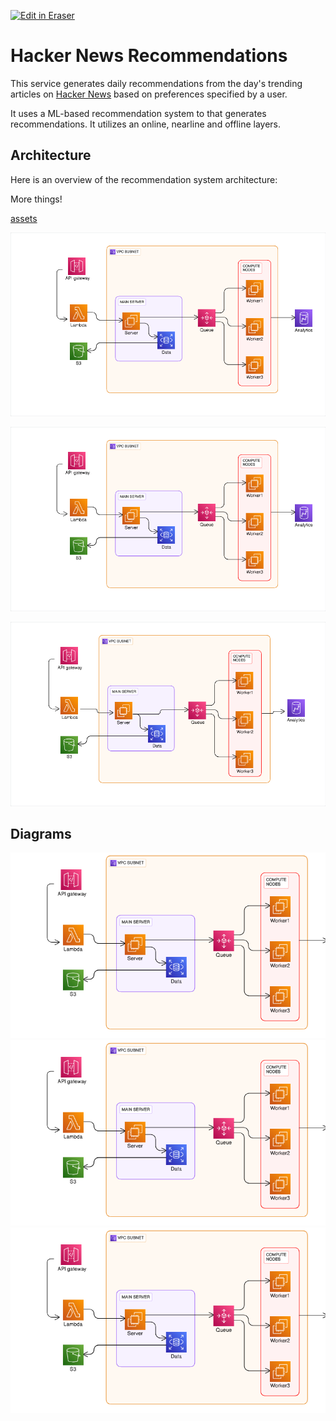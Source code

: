 <p><a target="_blank" href="https://app.eraser.io/workspace/wH68eC8NIc1O4ueubFSJ" id="edit-in-eraser-github-link"><img alt="Edit in Eraser" src="https://firebasestorage.googleapis.com/v0/b/second-petal-295822.appspot.com/o/images%2Fgithub%2FOpen%20in%20Eraser.svg?alt=media&amp;token=968381c8-a7e7-472a-8ed6-4a6626da5501"></a></p>

# Hacker News Recommendations
This service generates daily recommendations from the day's trending articles on [﻿Hacker News](https://news.ycombinator.com/) based on preferences specified by a user.

It uses a ML-based recommendation system to that generates recommendations. It utilizes an online, nearline and offline layers.

## Architecture
Here is an overview of the recommendation system architecture:

More things!

[﻿assets](https://github.com/Keith3895/car-wash/blob/main/README.md#assets) 

![MileIQ Architecture3](/.eraser/wH68eC8NIc1O4ueubFSJ___reS6fUv66LcKWYn8yV2OvCPvwSm2___---figure---OyxpJ0mQx-G_kiT60uPWC---figure---myqkt4nTCU8jupUQuGAf2w.png "MileIQ Architecture3")

![MileIQ Architecture2](/.eraser/wH68eC8NIc1O4ueubFSJ___reS6fUv66LcKWYn8yV2OvCPvwSm2___---figure---N7OZiz_tyebz3fJRtIbSQ---figure---xJjF3j9MDxQEsV-mrAGOfw.png "MileIQ Architecture2")

![MileIQ Architecture](/.eraser/wH68eC8NIc1O4ueubFSJ___reS6fUv66LcKWYn8yV2OvCPvwSm2___---figure---ww5a8hymnUISG0btWrMI9---figure---un9UUFBt5u1GwMQ2Ch2pVg.png "MileIQ Architecture")




<!-- eraser-additional-content -->
## Diagrams
<!-- eraser-additional-files -->
<a href="/README-cloud-architecture-1.eraserdiagram" data-element-id="yIA-I8o-A5xGjqJSy7bza"><img src="/.eraser/wH68eC8NIc1O4ueubFSJ___reS6fUv66LcKWYn8yV2OvCPvwSm2___---diagram----097217e93dc3be010f7686558aa2c887.png" alt="" data-element-id="yIA-I8o-A5xGjqJSy7bza" /></a>
<a href="/README-cloud-architecture-2.eraserdiagram" data-element-id="vYlR0XUmhlBZT2_VefPqI"><img src="/.eraser/wH68eC8NIc1O4ueubFSJ___reS6fUv66LcKWYn8yV2OvCPvwSm2___---diagram----097217e93dc3be010f7686558aa2c887.png" alt="" data-element-id="vYlR0XUmhlBZT2_VefPqI" /></a>
<a href="/README-cloud-architecture-3.eraserdiagram" data-element-id="g5X0EVv9M88IsTlkN-aBX"><img src="/.eraser/wH68eC8NIc1O4ueubFSJ___reS6fUv66LcKWYn8yV2OvCPvwSm2___---diagram----097217e93dc3be010f7686558aa2c887.png" alt="" data-element-id="g5X0EVv9M88IsTlkN-aBX" /></a>
<!-- end-eraser-additional-files -->
<!-- end-eraser-additional-content -->
<!--- Eraser file: https://app.eraser.io/workspace/wH68eC8NIc1O4ueubFSJ --->